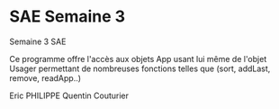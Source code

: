 # SAE Semaine 3

Semaine 3 SAE

Ce programme offre l'accès aux objets App usant lui même de l'objet Usager permettant de nombreuses fonctions telles que (sort, addLast, remove, readApp..)

Eric PHILIPPE
Quentin Couturier
